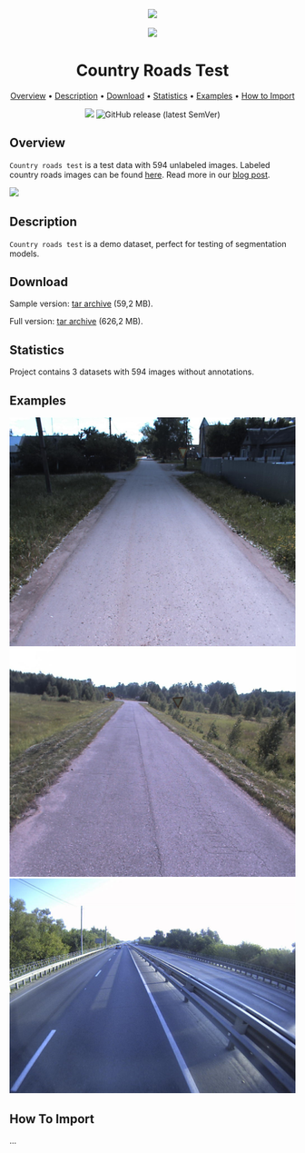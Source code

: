 <div align="center" markdown> 

<img src="https://i.imgur.com/UdBujFN.png" width="250" /> <br>

<img src="https://i.imgur.com/MweHT3B.png" width="100"/> 

# Country Roads Test  

<p align="center">

  <a href="#overview">Overview</a> •
  <a href="#description">Description</a> •
  <a href="#download">Download</a> •
  <a href="#statistics">Statistics</a> •
  <a href="#examples">Examples</a> •
  <a href="#how-to-import">How to Import</a> 
</p>

[![](https://img.shields.io/badge/slack-chat-green.svg?logo=slack)](https://supervise.ly/slack)
![GitHub release (latest SemVer)](https://img.shields.io/github/v/release/supervisely-ecosystem/country-roads-test)
</div>


## Overview 

 `Country roads test` is a test data with 594 unlabeled images. Labeled country roads images can be found <a href="https://github.com/supervisely-ecosystem/country-roads">here</a>. Read more in our <a href="https://medium.com/hackernoon/traveling-the-ml-next-hop-step-by-step-guide-to-recognize-drivable-area-f48c1e1bb76d">blog post</a>. 

![](https://i.imgur.com/KwEccCd.jpg)

## Description 

`Country roads test` is a demo dataset, perfect for testing of segmentation models. 

## Download

Sample version: [tar archive](https://cloud.enterprise.deepsystems.io/s/ULpaTxsxOQt3gv7/download) (59,2 MB).

Full version: [tar archive](https://cloud.enterprise.deepsystems.io/s/fADwyW7o5SMJEZm/download) (626,2 MB).

## Statistics

Project contains 3 datasets with 594 images without annotations. 

## Examples

![](https://raw.githubusercontent.com/supervisely-ecosystem/country-roads-test/master/project/ds2/img/00383.png) ![](https://raw.githubusercontent.com/supervisely-ecosystem/country-roads-test/master/project/ds2/img/00040_HSRUNAfwiQ.png) ![](https://raw.githubusercontent.com/supervisely-ecosystem/country-roads-test/master/project/ds3/img/5900_1JfscOtVw7.png)

## How To Import

...
